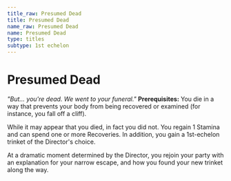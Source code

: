 ```yaml
---
title_raw: Presumed Dead
title: Presumed Dead
name_raw: Presumed Dead
name: Presumed Dead
type: titles
subtype: 1st echelon
---
```


# Presumed Dead

*"But... you're dead. We went to your funeral."* **Prerequisites:** You die in a way that prevents your body from being recovered or examined (for instance, you fall off a cliff).

While it may appear that you died, in fact you did not. You regain 1 Stamina and can spend one or more Recoveries. In addition, you gain a 1st-echelon trinket of the Director's choice.

At a dramatic moment determined by the Director, you rejoin your party with an explanation for your narrow escape, and how you found your new trinket along the way.
